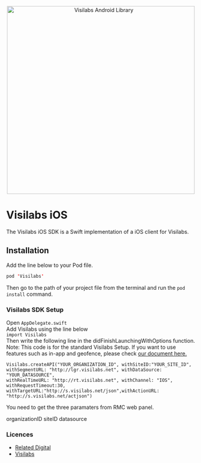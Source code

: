 <p align="center">
  <a target="_blank" rel="noopener noreferrer" href="https://github.com/relateddigital/visilabs-android"><img src="https://github.com/relateddigital/visilabs-android/blob/master/app/visilabs.png" alt="Visilabs Android Library" width="500" style="max-width:100%;"></a>
</p>

# Visilabs iOS
The Visilabs iOS SDK is a Swift implementation of a iOS client for Visilabs.

## Installation
Add the line below to your Pod file.
```swift
pod 'Visilabs'
```
Then go to the path of your project file from the terminal and run the ```pod install``` command.

### Visilabs SDK Setup
Open ```AppDelegate.swift```<br />
Add Visilabs using the line below <br />
```import Visilabs``` <br />
Then write the following line in the didFinishLaunchingWithOptions function. Note: This code is for the standard Visilabs Setup. If you want to use features such as in-app and geofence, please check <a href="https://relateddigital.atlassian.net/wiki/spaces/KB/pages/428966373/iOS+-+Initialization" target="_blank">our document here.</a> <br />
```
Visilabs.createAPI("YOUR_ORGANIZATION_ID", withSiteID:"YOUR_SITE_ID", 
withSegmentURL: "http://lgr.visilabs.net", withDataSource: "YOUR_DATASOURCE", 
withRealTimeURL: "http://rt.visilabs.net", withChannel: "IOS", withRequestTimeout:30,
withTargetURL:"http://s.visilabs.net/json",withActionURL: "http://s.visilabs.net/actjson")
```
You need to get the three paramaters from RMC web panel.

organizationID siteID datasource


### Licences


 - [Related Digital ](https://www.relateddigital.com/)
 - [Visilabs ](http://visilabs.com/)

